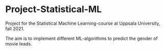 # Project-Statistical-ML

Project for the Statistical Machine Learning-course at Uppsala University, fall 2021.

The aim is to implement different ML-algorithms to predict the gender of movie leads.
